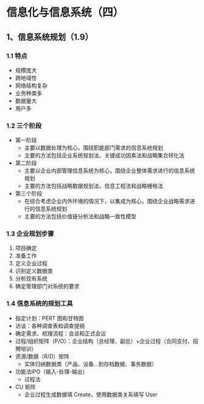 # 信息化与信息系统（四）

## 1、信息系统规划（1.9）

### 1.1 特点

- 规模庞大
- 跨地域性
- 网络结构复杂
- 业务种类多
- 数据量大
- 用户多

### 1.2 三个阶段

- 第一阶段
  - 主要以数据处理为核心，围绕职能部门需求的信息系统规划
  - 主要的方法包括企业系统规划法、关键成功因素法和战略集合转化法
- 第二阶段
  - 主要以企业内部管理信息系统为核心，围绕企业整体需求进行的信息系统规划
  - 主要的方法包括战略数据规划法、信息工程法和战略栅格法
- 第三个阶段
  - 在综合考虑企业内外环境的情况下，以集成为核心，围绕企业战略需求进行的信息系统规划
  - 主要的方法包括价值链分析法和战略一致性模型

### 1.3 企业规划步骤

1. 项目确定
2. 准备工作
3. 定义企业过程
4. 识别定义数据类
5. 分析现有系统
6. 确定管理部门对系统的要求

### 1.4 信息系统的规划工具

- 指定计划：PERT 图和甘特图
- 访谈：各种调查表和调查提纲
- 确定需求、梳理流程：会谈和正式会议
- 过程/组织矩阵（P/O）：企业结构（总经理、副总）+企业过程（合同支付、招聘培训）
- 资源/数据（R/D）矩阵
  - 实体归纳数据类（产品、设备...到存档数据、事务数据）
- 功能法IPO（输入-处理-输出）
  - 过程法
- CU 矩阵
  - 企业过程生成数据填 Create，使用数据类关系填写 User
